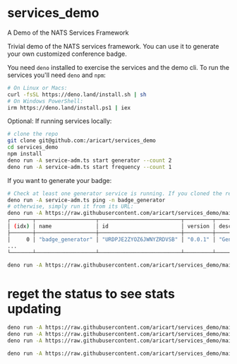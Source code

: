 # services_demo

A Demo of the NATS Services Framework

Trivial demo of the NATS services framework. You can use it to generate your own
customized conference badge.

You need `deno` installed to exercise the services and the demo cli. To run the
services you'll need `deno` and `npm`:
```bash
# On Linux or Macs:
curl -fsSL https://deno.land/install.sh | sh
# On Windows PowerShell:
irm https://deno.land/install.ps1 | iex
```

Optional: If running services locally:
```bash
# clone the repo
git clone git@github.com:/aricart/services_demo
cd services_demo
npm install
deno run -A service-adm.ts start generator --count 2
deno run -A service-adm.ts start frequency --count 1
```

If you want to generate your badge:
```bash
# Check at least one generator service is running. If you cloned the repo:
deno run -A service-adm.ts ping -n badge_generator
# otherwise, simply run it from its URL:
deno run -A https://raw.githubusercontent.com/aricart/services_demo/main/service-adm.ts ping -n badge_generator
┌───────┬───────────────────┬──────────────────────────┬─────────┬─────────────────────────────────┬──────────────────┐
│ (idx) │ name              │ id                       │ version │ description                     │ subject          │
├───────┼───────────────────┼──────────────────────────┼─────────┼─────────────────────────────────┼──────────────────┤
│     0 │ "badge_generator" │ "URDPJE2ZYOZ6JWNYZRDVSB" │ "0.0.1" │ "Generates a RethinkConn badge" │ "generate.badge" │
...
└───────┴───────────────────┴──────────────────────────┴─────────┴─────────────────────────────────┴──────────────────┘

deno run -A https://raw.githubusercontent.com/aricart/services_demo/main/get-badge.ts --name "My Name" --company "My Company"
```

# reget the status to see stats updating

```bash
deno run -A https://raw.githubusercontent.com/aricart/services_demo/main/service-adm.ts ping
deno run -A https://raw.githubusercontent.com/aricart/services_demo/main/service-adm.ts status
deno run -A https://raw.githubusercontent.com/aricart/services_demo/main/service-adm.ts info

deno run -A https://raw.githubusercontent.com/aricart/services_demo/main/get-freq.ts
```
